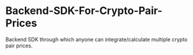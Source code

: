 # Backend-SDK-For-Crypto-Pair-Prices
Backend SDK through which anyone can integrate/calculate multiple crypto pair prices.

